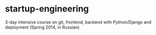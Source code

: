 startup-engineering
===================

3-day intensive course on git, frontend, backend with Python/Django and deployment (Spring 2014, in Russian)
